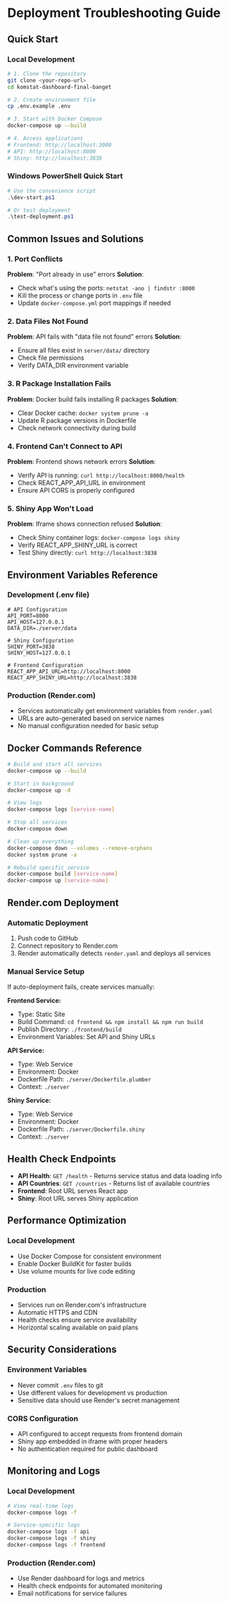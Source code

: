 # Deployment Troubleshooting Guide

## Quick Start

### Local Development
```bash
# 1. Clone the repository
git clone <your-repo-url>
cd komstat-dashboard-final-banget

# 2. Create environment file
cp .env.example .env

# 3. Start with Docker Compose
docker-compose up --build

# 4. Access applications
# Frontend: http://localhost:3000
# API: http://localhost:8000
# Shiny: http://localhost:3838
```

### Windows PowerShell Quick Start
```powershell
# Use the convenience script
.\dev-start.ps1

# Or test deployment
.\test-deployment.ps1
```

## Common Issues and Solutions

### 1. Port Conflicts
**Problem**: "Port already in use" errors
**Solution**: 
- Check what's using the ports: `netstat -ano | findstr :8000`
- Kill the process or change ports in `.env` file
- Update `docker-compose.yml` port mappings if needed

### 2. Data Files Not Found
**Problem**: API fails with "data file not found" errors
**Solution**: 
- Ensure all files exist in `server/data/` directory
- Check file permissions
- Verify DATA_DIR environment variable

### 3. R Package Installation Fails
**Problem**: Docker build fails installing R packages
**Solution**: 
- Clear Docker cache: `docker system prune -a`
- Update R package versions in Dockerfile
- Check network connectivity during build

### 4. Frontend Can't Connect to API
**Problem**: Frontend shows network errors
**Solution**: 
- Verify API is running: `curl http://localhost:8000/health`
- Check REACT_APP_API_URL in environment
- Ensure API CORS is properly configured

### 5. Shiny App Won't Load
**Problem**: Iframe shows connection refused
**Solution**: 
- Check Shiny container logs: `docker-compose logs shiny`
- Verify REACT_APP_SHINY_URL is correct
- Test Shiny directly: `curl http://localhost:3838`

## Environment Variables Reference

### Development (.env file)
```env
# API Configuration
API_PORT=8000
API_HOST=127.0.0.1
DATA_DIR=./server/data

# Shiny Configuration  
SHINY_PORT=3838
SHINY_HOST=127.0.0.1

# Frontend Configuration
REACT_APP_API_URL=http://localhost:8000
REACT_APP_SHINY_URL=http://localhost:3838
```

### Production (Render.com)
- Services automatically get environment variables from `render.yaml`
- URLs are auto-generated based on service names
- No manual configuration needed for basic setup

## Docker Commands Reference

```bash
# Build and start all services
docker-compose up --build

# Start in background
docker-compose up -d

# View logs
docker-compose logs [service-name]

# Stop all services
docker-compose down

# Clean up everything
docker-compose down --volumes --remove-orphans
docker system prune -a

# Rebuild specific service
docker-compose build [service-name]
docker-compose up [service-name]
```

## Render.com Deployment

### Automatic Deployment
1. Push code to GitHub
2. Connect repository to Render.com
3. Render automatically detects `render.yaml` and deploys all services

### Manual Service Setup
If auto-deployment fails, create services manually:

**Frontend Service:**
- Type: Static Site
- Build Command: `cd frontend && npm install && npm run build`
- Publish Directory: `./frontend/build`
- Environment Variables: Set API and Shiny URLs

**API Service:**
- Type: Web Service
- Environment: Docker
- Dockerfile Path: `./server/Dockerfile.plumber`
- Context: `./server`

**Shiny Service:**
- Type: Web Service  
- Environment: Docker
- Dockerfile Path: `./server/Dockerfile.shiny`
- Context: `./server`

## Health Check Endpoints

- **API Health**: `GET /health` - Returns service status and data loading info
- **API Countries**: `GET /countries` - Returns list of available countries
- **Frontend**: Root URL serves React app
- **Shiny**: Root URL serves Shiny application

## Performance Optimization

### Local Development
- Use Docker Compose for consistent environment
- Enable Docker BuildKit for faster builds
- Use volume mounts for live code editing

### Production  
- Services run on Render.com's infrastructure
- Automatic HTTPS and CDN
- Health checks ensure service availability
- Horizontal scaling available on paid plans

## Security Considerations

### Environment Variables
- Never commit `.env` files to git
- Use different values for development vs production
- Sensitive data should use Render's secret management

### CORS Configuration
- API configured to accept requests from frontend domain
- Shiny app embedded in iframe with proper headers
- No authentication required for public dashboard

## Monitoring and Logs

### Local Development
```bash
# View real-time logs
docker-compose logs -f

# Service-specific logs
docker-compose logs -f api
docker-compose logs -f shiny
docker-compose logs -f frontend
```

### Production (Render.com)
- Use Render dashboard for logs and metrics
- Health check endpoints for automated monitoring
- Email notifications for service failures
